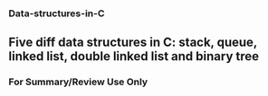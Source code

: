 ### Data-structures-in-C
<b>Five diff data structures in C: stack, queue, linked list, double linked list and binary tree</b>
---
### For Summary/Review Use Only
<div class="hiddentext" style="display: none;">I hate coding</div>

